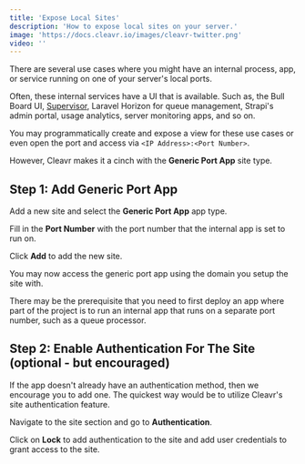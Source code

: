 ```yaml
---
title: 'Expose Local Sites'
description: 'How to expose local sites on your server.'
image: 'https://docs.cleavr.io/images/cleavr-twitter.png'
video: ''
---
```


There are several use cases where you might have an internal process, app, or service running on one of your server's local ports. 

Often, these internal services have a UI that is available. Such as, the Bull Board UI, [Supervisor](/guides/expose-supervisor), Laravel Horizon for queue management, Strapi's admin 
portal, usage analytics, server monitoring apps, and so on. 

You may programmatically create and expose a view for these use cases or even open the port and access via `<IP Address>:<Port Number>`. 

However, Cleavr makes it a cinch with the **Generic Port App** site type. 


## Step 1: Add Generic Port App

Add a new site and select the **Generic Port App** app type. 

Fill in the **Port Number** with the port number that the internal app is set to run on. 

Click **Add** to add the new site. 

You may now access the generic port app using the domain you setup the site with. 

<base-info>
There may be the prerequisite that you need to first deploy an app where part of the project is to run an internal app that runs on a separate port number, such as
a queue processor. 
</base-info>

## Step 2: Enable Authentication For The Site (optional - but encouraged)
If the app doesn't already have an authentication method, then we encourage you to add one. The quickest way would be to 
utilize Cleavr's site authentication feature. 

Navigate to the site section and go to **Authentication**. 

Click on **Lock** to add authentication to the site and add user credentials to grant access to the site. 

